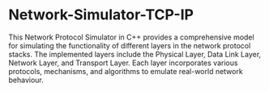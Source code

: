 # Network-Simulator-TCP-IP

This Network Protocol Simulator in C++ provides a comprehensive model for simulating the 
functionality of different layers in the network protocol stacks. The implemented layers include the 
Physical Layer, Data Link Layer, Network Layer, and Transport Layer. Each layer incorporates various 
protocols, mechanisms, and algorithms to emulate real-world network behaviour. 

